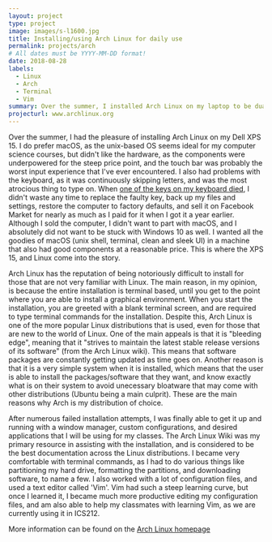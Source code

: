 ```yaml
---
layout: project
type: project
image: images/s-l1600.jpg
title: Installing/using Arch Linux for daily use
permalink: projects/arch
# All dates must be YYYY-MM-DD format!
date: 2018-08-28
labels:
  - Linux
  - Arch
  - Terminal
  - Vim
summary: Over the summer, I installed Arch Linux on my laptop to be dual booted along with windows.
projecturl: www.archlinux.org
---
```


Over the summer, I had the pleasure of installing Arch Linux on my Dell XPS 15. I do prefer macOS, as the unix-based OS seems ideal for my computer science courses, but didn't like the hardware, as the components were underpowered for the steep price point, and the touch bar was probably the worst input experience that I've ever encountered. I also had problems with the keyboard, as it was continuously skipping letters, and was the most atrocious thing to type on. When [one of the keys on my keyboard died](https://www.apple.com/support/keyboard-service-program-for-macbook-and-macbook-pro/), I didn't waste any time to replace the faulty key, back up my files and settings, restore the computer to factory defaults, and sell it on Facebook Market for nearly as much as I paid for it when I got it a year earlier. Although I sold the computer, I didn't want to part with macOS, and I absolutely did not want to be stuck with Windows 10 as well. I wanted all the goodies of macOS (unix shell, terminal, clean and sleek UI) in a machine that also had good components at a reasonable price. This is where the XPS 15, and Linux come into the story.

Arch Linux has the reputation of being notoriously difficult to install for those that are not very familiar with Linux. The main reason, in my opinion, is because the entire installation is terminal based, until you get to the point where you are able to install a graphical environment. When you start the installation, you are greeted with a blank terminal screen, and are required to type terminal commands for the installation. Despite this, Arch Linux is one of the more popular Linux distributions that is used, even for those that are new to the world of Linux. One of the main appeals is that it is "bleeding edge", meaning that it "strives to maintain the latest stable release versions of its software" (from the Arch Linux wiki). This means that software packages are constantly getting updated as time goes on. Another reason is that it is a very simple system when it is installed, which means that the user is able to install the packages/software that they want, and know exactly what is on their system to avoid unecessary bloatware that may come with other distributions (Ubuntu being a main culprit). These are the main reasons why Arch is my distribution of choice. 

After numerous failed installation attempts, I was finally able to get it up and running with a window manager, custom configurations, and desired applications that I will be using for my classes. The Arch Linux Wiki was my primary resource in assisting with the installation, and is considered to be the best documentation across the Linux distributions. I became very comfortable with terminal commands, as I had to do various things like partitioning my hard drive, formatting the partitions, and downloading software, to name a few. I also worked with a lot of configuration files, and used a text editor called 'Vim'. Vim had such a steep learning curve, but once I learned it, I became much more productive editing my configuration files, and am also able to help my classmates with learning Vim, as we are currently using it in ICS212. 

More information can be found on the [Arch Linux homepage](https://www.archlinux.org/)


